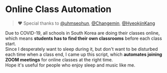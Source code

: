 # Online Class Automation

> ♥️ Special thanks to [@uhmseohun](https://github.com/uhmseohun), [@Changemin](https://github.com/Changemin), [@HyeokjinKang](https://github.com/HyeokjinKang)

Due to COVID-19, all schools in South Korea are doing their classes online, which means **students has to find their own classrooms** before each class start.<br />
Since I desperately want to sleep during it, but don't want to be disturbed each time when a class end, I came up this script, which **automates joining ZOOM meetings** for online classes at the right time.<br />
Hope it's useful for people who enjoy sleep and music like me.
